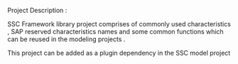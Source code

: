 Project Description :

SSC Framework library project comprises of commonly used characteristics , SAP reserved characteristics names and some common functions which can be reused in the modeling projects . 

This project can be added as a plugin dependency in the SSC model project
